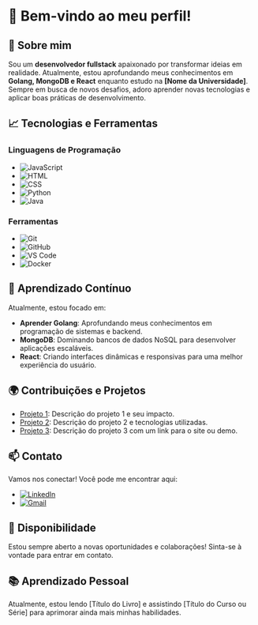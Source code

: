 # 🌟 Bem-vindo ao meu perfil!

## 👤 Sobre mim

Sou um **desenvolvedor fullstack** apaixonado por transformar ideias em realidade. Atualmente, estou aprofundando meus conhecimentos em **Golang, MongoDB e React** enquanto estudo na **[Nome da Universidade]**. Sempre em busca de novos desafios, adoro aprender novas tecnologias e aplicar boas práticas de desenvolvimento.

## 📈 Tecnologias e Ferramentas

### Linguagens de Programação

- ![JavaScript](https://img.shields.io/badge/JavaScript-F7DF1E?style=for-the-badge&logo=javascript&logoColor=black)
- ![HTML](https://img.shields.io/badge/HTML-E34F26?style=for-the-badge&logo=html5&logoColor=white)
- ![CSS](https://img.shields.io/badge/CSS-1572B6?style=for-the-badge&logo=css3&logoColor=white)
- ![Python](https://img.shields.io/badge/Python-3776AB?style=for-the-badge&logo=python&logoColor=white)
- ![Java](https://img.shields.io/badge/Java-007396?style=for-the-badge&logo=java&logoColor=white)

### Ferramentas

- ![Git](https://img.shields.io/badge/Git-F05032?style=for-the-badge&logo=git&logoColor=white)
- ![GitHub](https://img.shields.io/badge/GitHub-181717?style=for-the-badge&logo=github&logoColor=white)
- ![VS Code](https://img.shields.io/badge/Visual%20Studio%20Code-007ACC?style=for-the-badge&logo=visual-studio-code&logoColor=white)
- ![Docker](https://img.shields.io/badge/Docker-2496ED?style=for-the-badge&logo=docker&logoColor=white)

## 🌱 Aprendizado Contínuo

Atualmente, estou focado em:

- **Aprender Golang**: Aprofundando meus conhecimentos em programação de sistemas e backend.
- **MongoDB**: Dominando bancos de dados NoSQL para desenvolver aplicações escaláveis.
- **React**: Criando interfaces dinâmicas e responsivas para uma melhor experiência do usuário.

## 🌍 Contribuições e Projetos

- [Projeto 1](https://github.com/seu-usuario/projeto1): Descrição do projeto 1 e seu impacto.
- [Projeto 2](https://github.com/seu-usuario/projeto2): Descrição do projeto 2 e tecnologias utilizadas.
- [Projeto 3](https://github.com/seu-usuario/projeto3): Descrição do projeto 3 com um link para o site ou demo.

## 📫 Contato

Vamos nos conectar! Você pode me encontrar aqui:

- [![LinkedIn](https://img.shields.io/badge/LinkedIn-0077B5?style=for-the-badge&logo=linkedin&logoColor=white)](https://www.linkedin.com/in/SEUUSERNAME/)
- [![Gmail](https://img.shields.io/badge/Gmail-333333?style=for-the-badge&logo=gmail&logoColor=red)](mailto:SEUGMAIL)

## 📅 Disponibilidade

Estou sempre aberto a novas oportunidades e colaborações! Sinta-se à vontade para entrar em contato.

## 📚 Aprendizado Pessoal

Atualmente, estou lendo [Título do Livro] e assistindo [Título do Curso ou Série] para aprimorar ainda mais minhas habilidades.


